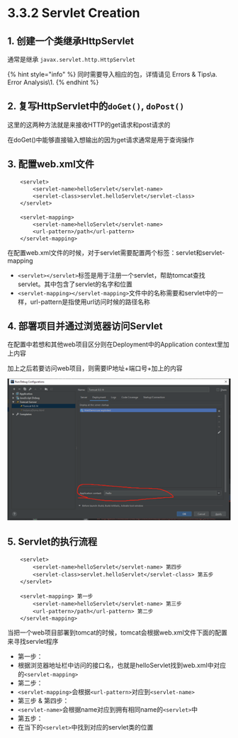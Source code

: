 # 3.3.2 Servlet Creation

## 1. 创建一个类继承HttpServlet

通常是继承 `javax.servlet.http.HttpServlet`

{% hint style="info" %}
同时需要导入相应的包，详情请见 Errors & Tips\a. Error Analysis\1.
{% endhint %}

## 2. 复写HttpServlet中的`doGet()`, `doPost()`

这里的这两种方法就是来接收HTTP的get请求和post请求的

在doGet\(\)中能够直接输入想输出的因为get请求通常是用于查询操作

## 3. 配置web.xml文件

```markup
    <servlet>
        <servlet-name>helloServlet</servlet-name>
        <servlet-class>servlet.helloServlet</servlet-class>
    </servlet>
    
    <servlet-mapping>
        <servlet-name>helloServlet</servlet-name>
        <url-pattern>/path</url-pattern>
    </servlet-mapping>
```

在配置web.xml文件的时候，对于servlet需要配置两个标签：servlet和servlet-mapping

* `<servlet></servlet>`标签是用于注册一个servlet，帮助tomcat查找servlet。其中包含了servlet的名字和位置
* `<servlet-mapping></servlet-mapping>`文件中的名称需要和servlet中的一样，url-pattern是指使用url访问时候的路径名称

## 4. 部署项目并通过浏览器访问Servlet

在配置中若想和其他web项目区分则在Deployment中的Application context里加上内容

加上之后若要访问web项目，则需要IP地址+端口号+加上的内容

![](../../.gitbook/assets/image%20%2810%29.png)

## 5. Servlet的执行流程

```markup
    <servlet>
        <servlet-name>helloServlet</servlet-name> 第四步
        <servlet-class>servlet.helloServlet</servlet-class> 第五步
    </servlet>
    
    <servlet-mapping> 第一步
        <servlet-name>helloServlet</servlet-name> 第三步
        <url-pattern>/path</url-pattern> 第二步
    </servlet-mapping>
```

当把一个web项目部署到tomcat的时候，tomcat会根据web.xml文件下面的配置来寻找servlet程序

* 第一步：
* 根据浏览器地址栏中访问的接口名，也就是helloServlet找到web.xml中对应的`<servlet-mapping>`
* 第二步：
* `<servlet-mapping>`会根据`<url-pattern>`对应到`<servlet-name>`
* 第三步 & 第四步：
* `<servlet-name>`会根据name对应到拥有相同name的`<servlet>`中
* 第五步：
* 在当下的`<servlet>`中找到对应的servlet类的位置

